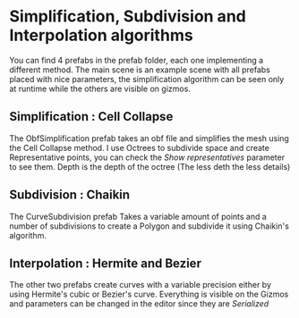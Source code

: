 # Simplification, Subdivision and Interpolation algorithms

You can find 4 prefabs in the prefab folder, each one implementing a different method.
The main scene is an example scene with all prefabs placed with nice parameters, the simplification algorithm can be seen only at runtime while the others are visible on gizmos.

## Simplification : Cell Collapse

The ObfSimplification prefab takes an obf file and simplifies the mesh using the Cell Collapse method. I use Octrees to subdivide space and create Representative points, you can check the *Show representatives* parameter to see them. Depth is the depth of the octree (The less deth the less details)

## Subdivision : Chaikin

The CurveSubdivision prefab Takes a variable amount of points and a number of subdivisions to create a Polygon and subdivide it using Chaikin's algorithm.

## Interpolation : Hermite and Bezier

The other two prefabs create curves with a variable precision either by using Hermite's cubic or Bezier's curve. Everything is visible on the Gizmos and parameters can be changed in the editor since they are *Serialized*
